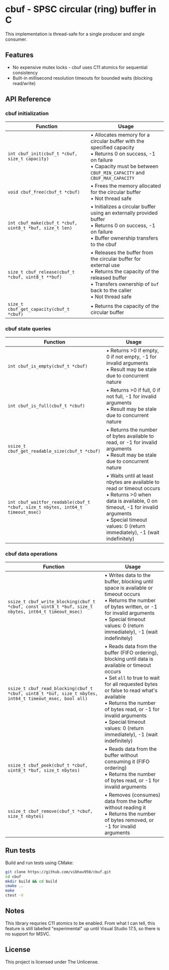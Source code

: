 # cbuf - SPSC circular (ring) buffer in C

This implementation is thread-safe for a single producer and single consumer.

## Features

- No expensive mutex locks - cbuf uses C11 atomics for sequential consistency
- Built-in millisecond resolution timeouts for bounded waits (blocking read/write)

## API Reference

### cbuf initialization

| Function                                                | Usage                                                                                                                                                                                      |
| ------------------------------------------------------- | ------------------------------------------------------------------------------------------------------------------------------------------------------------------------------------------ |
| `int cbuf_init(cbuf_t *cbuf, size_t capacity)`          | • Allocates memory for a circular buffer with the specified capacity<br>• Returns 0 on success, -1 on failure<br>• Capacity must be between `CBUF_MIN_CAPACITY` and `CBUF_MAX_CAPACITY`    |
| `void cbuf_free(cbuf_t *cbuf)`                          | • Frees the memory allocated for the circular buffer<br>• Not thread safe                                                                                                                  |
| `int cbuf_make(cbuf_t *cbuf, uint8_t *buf, size_t len)` | • Initializes a circular buffer using an externally provided buffer<br>• Returns 0 on success, -1 on failure<br>• Buffer ownership transfers to the cbuf                                   |
| `size_t cbuf_release(cbuf_t *cbuf, uint8_t **buf)`      | • Releases the buffer from the circular buffer for external use<br>• Returns the capacity of the released buffer<br>• Transfers ownership of `buf` back to the caller<br>• Not thread safe |
| `size_t cbuf_get_capacity(cbuf_t *cbuf)`                | • Returns the capacity of the circular buffer                                                                                                                                              |

### cbuf state queries

| Function                                                                       | Usage                                                                                                                                                                                                                            |
| ------------------------------------------------------------------------------ | -------------------------------------------------------------------------------------------------------------------------------------------------------------------------------------------------------------------------------- |
| `int cbuf_is_empty(cbuf_t *cbuf)`                                              | • Returns >0 if empty, 0 if not empty, -1 for invalid arguments<br>• Result may be stale due to concurrent nature                                                                                                                |
| `int cbuf_is_full(cbuf_t *cbuf)`                                               | • Returns >0 if full, 0 if not full, -1 for invalid arguments<br>• Result may be stale due to concurrent nature                                                                                                                  |
| `ssize_t cbuf_get_readable_size(cbuf_t *cbuf)`                                 | • Returns the number of bytes available to read, or -1 for invalid arguments<br>• Result may be stale due to concurrent nature                                                                                                   |
| `int cbuf_waitfor_readable(cbuf_t *cbuf, size_t nbytes, int64_t timeout_msec)` | • Waits until at least nbytes are available to read or timeout occurs<br>• Returns >0 when data is available, 0 on timeout, -1 for invalid arguments<br>• Special timeout values: 0 (return immediately), -1 (wait indefinitely) |

### cbuf data operations

| Function                                                                                                | Usage                                                                                                                                                                                                                                                                                                                                    |
| ------------------------------------------------------------------------------------------------------- | ---------------------------------------------------------------------------------------------------------------------------------------------------------------------------------------------------------------------------------------------------------------------------------------------------------------------------------------- |
| `ssize_t cbuf_write_blocking(cbuf_t *cbuf, const uint8_t *buf, size_t nbytes, int64_t timeout_msec)`    | • Writes data to the buffer, blocking until space is available or timeout occurs<br>• Returns the number of bytes written, or -1 for invalid arguments<br>• Special timeout values: 0 (return immediately), -1 (wait indefinitely)                                                                                                       |
| `ssize_t cbuf_read_blocking(cbuf_t *cbuf, uint8_t *buf, size_t nbytes, int64_t timeout_msec, bool all)` | • Reads data from the buffer (FIFO ordering), blocking until data is available or timeout occurs<br>• Set `all` to true to wait for all requested bytes or false to read what's available<br>• Returns the number of bytes read, or -1 for invalid arguments<br>• Special timeout values: 0 (return immediately), -1 (wait indefinitely) |
| `ssize_t cbuf_peek(cbuf_t *cbuf, uint8_t *buf, size_t nbytes)`                                          | • Reads data from the buffer without consuming it (FIFO ordering)<br>• Returns the number of bytes read, or -1 for invalid arguments                                                                                                                                                                                                     |
| `ssize_t cbuf_remove(cbuf_t *cbuf, size_t nbytes)`                                                      | • Removes (consumes) data from the buffer without reading it<br>• Returns the number of bytes removed, or -1 for invalid arguments                                                                                                                                                                                                       |

## Run tests

Build and run tests using CMake:

```zsh
git clone https://github.com/vibhav950/cbuf.git
cd cbuf
mkdir build && cd build
cmake ..
make
ctest -V
```

## Notes

This library requries C11 atomics to be enabled. From what I can tell, this feature is still labelled
"experimental" up until Visual Studio 17.5, so there is no support for MSVC.

## License

This project is licensed under The Unlicense.
